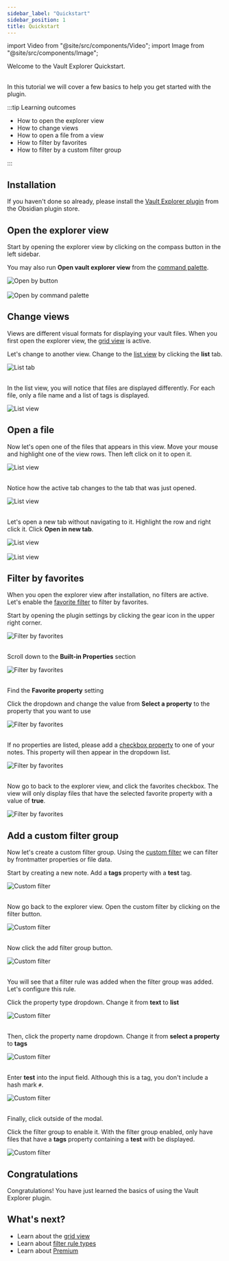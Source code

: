 ```yaml
---
sidebar_label: "Quickstart"
sidebar_position: 1
title: Quickstart
---
```


import Video from "@site/src/components/Video";
import Image from "@site/src/components/Image";

<span className="large-text">Welcome to the Vault Explorer Quickstart.</span>
<br/>
<br/>

In this tutorial we will cover a few basics to help you get started with the plugin.

:::tip Learning outcomes

-   How to open the explorer view
-   How to change views
-   How to open a file from a view
-   How to filter by favorites
-   How to filter by a custom filter group

:::

## Installation

If you haven't done so already, please install the [Vault Explorer plugin](https://obsidian.md/plugins?id=vault-explorer) from the Obsidian plugin store.

## Open the explorer view

Start by opening the explorer view by clicking on the compass button in the left sidebar.

You may also run **Open vault explorer view** from the [command palette](https://help.obsidian.md/Plugins/Command+palette).

<Image src="img/open-by-button.png" alt="Open by button" maxWidth="300px"/>

<br/>
<br/>

<Image src="img/open-by-command-palette.png" alt="Open by command palette" maxWidth="600px"/>

## Change views

Views are different visual formats for displaying your vault files. When you first open the explorer view, the [grid view](/docs/views/grid/) is active.

Let's change to another view. Change to the [list view](/docs/views/list/) by clicking the **list** tab.

<Image src="img/list-tab.png" alt="List tab" maxWidth="300px"/>

<br/>
<br/>

In the list view, you will notice that files are displayed differently. For each file, only a file name and a list of tags is displayed.

<Image src="img/list-view-1.png" alt="List view" maxWidth="900px"/>

## Open a file

Now let's open one of the files that appears in this view. Move your mouse and highlight one of the view rows. Then left click on it to open it.

<Image src="img/list-view-2.png" alt="List view" maxWidth="900px"/>

<br/>
<br/>

Notice how the active tab changes to the tab that was just opened.

<Image src="img/list-view-3.png" alt="List view" maxWidth="900px"/>

<br/>
<br/>

Let's open a new tab without navigating to it. Highlight the row and right click it. Click **Open in new tab**.

<Image src="img/list-view-4.png" alt="List view" maxWidth="900px"/>

<br/>
<br/>

<Image src="img/list-view-5.png" alt="List view" maxWidth="400px"/>

## Filter by favorites

When you open the explorer view after installation, no filters are active. Let's enable the [favorite filter](/docs/filters/favorite-filter/) to filter by favorites.

Start by opening the plugin settings by clicking the gear icon in the upper right corner.

<Image src="img/favorites-1.png" alt="Filter by favorites" maxWidth="900px"/>

<br/>
<br/>

Scroll down to the **Built-in Properties** section

<Image src="img/favorites-2.png" alt="Filter by favorites" maxWidth="600px"/>

<br/>
<br/>

Find the **Favorite property** setting

Click the dropdown and change the value from **Select a property** to the property that you want to use

<Image src="img/favorites-3.png" alt="Filter by favorites" maxWidth="600px"/>

<br/>
<br/>

If no properties are listed, please add a [checkbox property](https://help.obsidian.md/Editing+and+formatting/Properties) to one of your notes. This property will then appear in the dropdown list.

<Image src="img/favorites-4.png" alt="Filter by favorites" maxWidth="600px"/>

<br/>
<br/>

Now go to back to the explorer view, and click the favorites checkbox. The view will only display files that have the selected favorite property with a value of **true**.

<Image src="img/favorites-5.png" alt="Filter by favorites" maxWidth="900px"/>

## Add a custom filter group

Now let's create a custom filter group. Using the [custom filter](/docs/filters/custom-filter) we can filter by frontmatter properties or file data.

Start by creating a new note. Add a **tags** property with a **test** tag.

<Image src="img/custom-filter-1.png" alt="Custom filter" maxWidth="400px"/>

<br/>
<br/>

Now go back to the explorer view. Open the custom filter by clicking on the filter button.

<Image src="img/custom-filter-2.png" alt="Custom filter" maxWidth="400px"/>

<br/>
<br/>

Now click the add filter group button.

<Image src="img/custom-filter-3.png" alt="Custom filter" maxWidth="400px"/>

<br/>
<br/>

You will see that a filter rule was added when the filter group was added. Let's configure this rule.

Click the property type dropdown. Change it from **text** to **list**

<Image src="img/custom-filter-4.png" alt="Custom filter" maxWidth="350px"/>

<br/>
<br/>

Then, click the property name dropdown. Change it from **select a property** to **tags**

<Image src="img/custom-filter-5.png" alt="Custom filter" maxWidth="350px"/>

<br/>
<br/>

Enter **test** into the input field. Although this is a tag, you don't include a hash mark `#`.

<Image src="img/custom-filter-6.png" alt="Custom filter" maxWidth="350px"/>

<br/>
<br/>

Finally, click outside of the modal.

Click the filter group to enable it. With the filter group enabled, only have files that have a **tags** property containing a **test** with be displayed.

<Image src="img/custom-filter-7.png" alt="Custom filter" maxWidth="900px"/>

## Congratulations

Congratulations! You have just learned the basics of using the Vault Explorer plugin.

## What's next?

-   Learn about the [grid view](/docs/views/grid)
-   Learn about [filter rule types](/docs/filters/custom-filter/#filter-rule-types)
-   Learn about [Premium](/docs/premium/)
